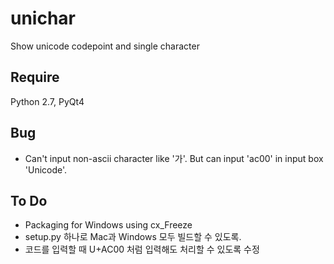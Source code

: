 unichar
=======

Show unicode codepoint and single character

Require
--------
Python 2.7, PyQt4

Bug
---
* Can't input non-ascii character like '가'. But can input 'ac00' in input box 'Unicode'.

To Do
-----
* Packaging for Windows using cx_Freeze
* setup.py 하나로 Mac과 Windows 모두 빌드할 수 있도록.
* 코드를 입력할 때 U+AC00 처럼 입력해도 처리할 수 있도록 수정